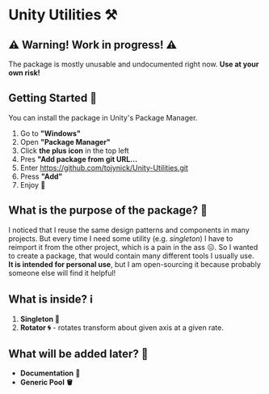 # Unity Utilities ⚒️

## ⚠️ Warning! Work in progress! ⚠️
The package is mostly unusable and undocumented right now. **Use at your own risk!**

## Getting Started 🚀
You can install the package in Unity's Package Manager.
1. Go to **"Windows"**
2. Open **"Package Manager"**
3. Click **the plus icon** in the top left
4. Pres **"Add package from git URL...**
5. Enter https://github.com/tojynick/Unity-Utilities.git
6. Press **"Add"**
7. Enjoy 💖

## What is the purpose of the package? 🎯
I noticed that I reuse the same design patterns and components in many projects. But every time I need some utility (e.g. *singleton*) I have to reimport it from the other project, which is a pain in the ass 😖. So I wanted to create a package, that would contain many different tools I usually use.  
**It is intended for personal use**, but I am open-sourcing it because probably someone else will find it helpful!

## What is inside? ℹ️
1. **Singleton 💎**
2. **Rotator 🌀** - rotates transform about given axis at a given rate.


## What will be added later? 🔮
* **Documentation** 📝
* **Generic Pool 🪣**
